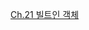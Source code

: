 [Ch.21 빌트인 객체](https://ubiquitous-gong-fcc.notion.site/Ch21-74b4829c0e7c41d48fe88fe8f66139f1?pvs=4)
